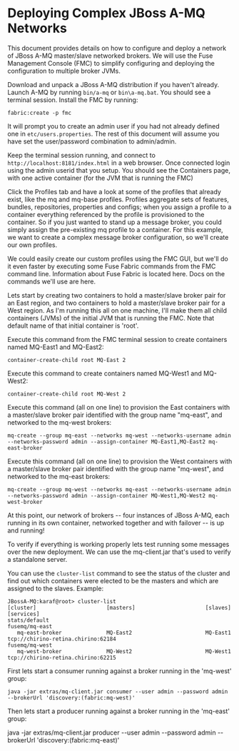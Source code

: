 # Deploying Complex JBoss A-MQ Networks

This document provides details on how to configure and deploy a network
of JBoss A-MQ master/slave networked brokers.  We will use the Fuse 
Management Console (FMC) to simplify configuring and deploying the 
configuration to multiple broker JVMs.

Download and unpack a JBoss A-MQ distribution if you haven't already.
Launch A-MQ by running `bin/a-mq` or `bin\a-mq.bat`. You should see a
terminal session. Install the FMC by running: 

    fabric:create -p fmc

It will prompt you to create an admin user if you had not already
defined one in `etc/users.properties`.  The rest of this document 
will assume you have set the user/password combination to admin/admin.

Keep the terminal session running, and connect to
`http://localhost:8181/index.html` in a web browser. Once connected
login using the admin userid that you setup. You should see the
Containers page, with one active container (for the JVM that is running
the FMC)

Click the Profiles tab and have a look at some of the profiles that
already exist, like the mq and mq-base profiles. Profiles aggregate
sets of features, bundles, repositories, properties and configs; when
you assign a profile to a container everything referenced by the
profile is provisioned to the container. So if you just wanted to stand
up a message broker, you could simply assign the pre-existing mq
profile to a container. For this example, we want to create a complex
message broker configuration, so we'll create our own profiles.

We could easily create our custom profiles using the FMC GUI, but we'll
do it even faster by executing some Fuse Fabric commands from the FMC
command line. Information about Fuse Fabric is located here. Docs on
the commands we'll use are here.

Lets start by creating two containers to hold a master/slave broker
pair for an East region, and two containers to hold a master/slave
broker pair for a West region. As I'm running this all on one machine,
I'll make them all child containers (JVMs) of the initial JVM that is
running the FMC. Note that default name of that initial container is
'root'.

Execute this command from the FMC terminal session to create containers
named MQ-East1 and MQ-East2:

    container-create-child root MQ-East 2

Execute this command to create containers named MQ-West1 and MQ-West2:

    container-create-child root MQ-West 2

Execute this command (all on one line) to provision the East containers
with a master/slave broker pair identified with the group name
"mq-east", and networked to the mq-west brokers:

    mq-create --group mq-east --networks mq-west --networks-username admin --networks-password admin --assign-container MQ-East1,MQ-East2 mq-east-broker

Execute this command (all on one line) to provision the West containers
with a master/slave broker pair identified with the group name
"mq-west", and networked to the mq-east brokers:

    mq-create --group mq-west --networks mq-east --networks-username admin --networks-password admin --assign-container MQ-West1,MQ-West2 mq-west-broker

At this point, our network of brokers -- four instances of JBoss A-MQ, each running in its own container, networked together and with failover -- is up and running!

To verify if everything is working properly lets test running some messages over the new deployment.  We can use the mq-client.jar that's used to verify a standalone server.

<!-- NOTE: You need an jbos-a-amq more recent than the 014 build for the following to work. -->

You can use the `cluster-list` command to see the status of the cluster and find out which containers were elected to be the masters and which are assigned to the slaves.  Example:

    JBossA-MQ:karaf@root> cluster-list 
    [cluster]                      [masters]                      [slaves]                       [services]
    stats/default                                                                                
    fusemq/mq-east                                                                               
       mq-east-broker              MQ-East2                       MQ-East1                       tcp://chirino-retina.chirino:62184
    fusemq/mq-west                                                                               
       mq-west-broker              MQ-West2                       MQ-West1                       tcp://chirino-retina.chirino:62215

First lets start a consumer running against a broker running in the 'mq-west' group:

    java -jar extras/mq-client.jar consumer --user admin --password admin --brokerUrl 'discovery:(fabric:mq-west)'

Then lets start a producer running against a broker running in the 'mq-east' group:

java -jar extras/mq-client.jar producer --user admin --password admin --brokerUrl 'discovery:(fabric:mq-east)'

